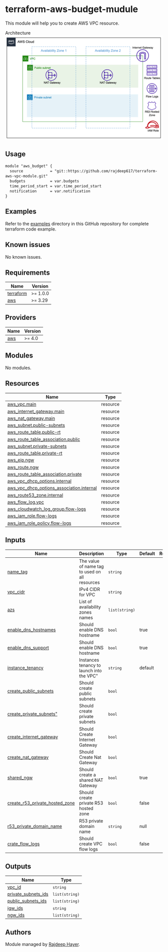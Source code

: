 # terraform-aws-budget-mudule
This module will help you to create AWS VPC resource.

Architecture
![](images/vpc_architecture.png)

## Usage
```hcl
module "aws_budget" {
  source            = "git::https://github.com/rajdeep617/terraform-aws-vpc-module.git"
  budgets           = var.budgets
  time_period_start = var.time_period_start
  notification      = var.notification
}
```

## Examples
Refer to the [examples](https://github.com/rajdeep617/terraform-aws-vpc-module/tree/master/examples) directory in this GitHub repository for complete terraform code example.

## Known issues

No known issues.

## Requirements

| Name | Version  |
|------|----------|
| <a name="requirement_terraform"></a> [terraform](#requirement\_terraform) | >= 1.0.0 |
| <a name="requirement_aws"></a> [aws](#requirement\_aws) | >= 3.29  |

## Providers

| Name | Version |
|------|---------|
| <a name="provider_aws"></a> [aws](#provider\_aws) | >= 4.0  |

## Modules

No modules.

## Resources
| Name                                                                                                                          | Type     |
|-------------------------------------------------------------------------------------------------------------------------------|----------|
| [aws_vpc.main](https://registry.terraform.io/providers/hashicorp/aws/latest/docs/resources/vpc)             | resource |
| [aws_internet_gateway.main](https://registry.terraform.io/providers/hashicorp/aws/latest/docs/resources/internet_gateway)             | resource |
| [aws_nat_gateway.main](https://registry.terraform.io/providers/hashicorp/aws/latest/docs/resources/nat_gateway)             | resource |
| [aws_subnet.public-subnets](https://registry.terraform.io/providers/hashicorp/aws/latest/docs/resources/subnet)             | resource |
| [aws_route_table.public-rt](https://registry.terraform.io/providers/hashicorp/aws/latest/docs/resources/route_table)             | resource |
| [aws_route_table_association.public](https://registry.terraform.io/providers/hashicorp/aws/latest/docs/resources/route_table_association)             | resource |
| [aws_subnet.private-subnets](https://registry.terraform.io/providers/hashicorp/aws/latest/docs/resources/subnet)             | resource |
| [aws_route_table.private-rt](https://registry.terraform.io/providers/hashicorp/aws/latest/docs/resources/route_table)             | resource |
| [aws_eip.ngw](https://registry.terraform.io/providers/hashicorp/aws/latest/docs/resources/eip)             | resource |
| [aws_route.ngw](https://registry.terraform.io/providers/hashicorp/aws/latest/docs/resources/route)             | resource |
| [aws_route_table_association.private](https://registry.terraform.io/providers/hashicorp/aws/latest/docs/resources/route_table_association)             | resource |
| [aws_vpc_dhcp_options.internal](https://registry.terraform.io/providers/hashicorp/aws/latest/docs/resources/vpc_dhcp_options)             | resource |
| [aws_vpc_dhcp_options_association.internal](https://registry.terraform.io/providers/hashicorp/aws/latest/docs/resources/vpc_dhcp_options_association)             | resource |
| [aws_route53_zone.internal](https://registry.terraform.io/providers/hashicorp/aws/latest/docs/resources/route53_zone)             | resource |
| [aws_flow_log.vpc](https://registry.terraform.io/providers/hashicorp/aws/latest/docs/resources/flow_log)             | resource |
| [aws_cloudwatch_log_group.flow-logs](https://registry.terraform.io/providers/hashicorp/aws/latest/docs/resources/cloudwatch_log_group)             | resource |
| [aws_iam_role.flow-logs](https://registry.terraform.io/providers/hashicorp/aws/latest/docs/resources/iam_role)             | resource |
| [aws_iam_role_policy.flow-logs](https://registry.terraform.io/providers/hashicorp/aws/latest/docs/resources/iam_role_policy)             | resource |

## Inputs
| Name                                                                                                                | Description                                   | Type           | Default | Required |
|---------------------------------------------------------------------------------------------------------------------|-----------------------------------------------|----------------|---------|:--------:|
| <a name="name_tag"></a> [name\_tag](#name\_tag)                                                                     | The value of name tag to used on all resources | `string`       |         |   Yes    |
| <a name="vpc_cidr"></a> [vpc\_cidr](#vpc\_cidr)                                                                     | IPv4 CIDR for VPC                             | `string`       |         |   Yes    |
| <a name="azs"></a> [azs](#azs)                                                                                      | List of availability zones names              | `list(string)` |         |   Yes    |
| <a name="enable_dns_hostnames"></a> [enable_dns_hostnames](#enable\_dns\_hostnames)                                 | Should enable DNS hostname                    | `bool`         | true    |    No    |
| <a name="enable_dns_support"></a> [enable_dns_support](#enable\_dns\_support)                                       | Should enable DNS hostname                    | `bool`         | true    |    No    |
| <a name="instance_tenancy"></a> [instance_tenancy](#instance\_tenancy)                                              | Instances tenancy to launch into the VPC"     | `string`       | default |    No    |
| <a name="create_public_subnets"></a> [create_public_subnets](#create\_public\_subnets)                              | Should create public subnets                  | `bool`         |         |   Yes    |
| <a name="create_private_subnets"></a> [create_private_subnets"](#create\_private\_subnets")                         | Should create private subnets                 | `bool`         |         |   Yes    |
| <a name="create_internet_gateway"></a> [create_internet_gateway](#create\_internet\_gateway)                        | Should Create Internet Gateway                | `bool`         |         |   Yes    |
| <a name="create_nat_gateway"></a> [create_nat_gateway](#create\_nat\_gateway)                                       | Should Create Nat Gateway                     | `bool`         |         |   Yes    |
| <a name="shared_ngw"></a> [shared_ngw](#shared\_ngw)                                                                | Should create a shared NAT Gateway            | `bool`         | true    |    No    |
| <a name="create_r53_private_hosted_zone"></a> [create_r53_private_hosted_zone](#create\_r53\_private\_hosted\_zone) | Should create private R53 hosted zone         | `bool`         | false   |    No    |
| <a name="r53_private_domain_name"></a> [r53_private_domain_name](#r53\_private\_domain\_name)                       | R53 private domain name                       | `string`       | null    |    No    |
| <a name="crate_flow_logs"></a> [crate_flow_logs](#crate\_flow\_logs)                                                | Should create VPC flow logs                   | `bool`         | false   |    No     |


## Outputs

| Name                                                                                     | Type        |
|------------------------------------------------------------------------------------------|-------------|
| <a name="output_vpc_id"></a> [vpc\_id](#output\_aws\_budget\_ids)                        | `string`      |
| <a name="private_subnets_ids"></a> [private\_subnets\_ids](#output\_private\_subnets\_ids) | `list(string)` |
| <a name="public_subnets_ids"></a> [public\_subnets\_ids](#output\_public\_subnets\_ids)  | `list(string)` |
| <a name="output_igw_id"></a> [igw\_ids](#output\_igw\_id)                                | `string`      |
| <a name="output_ngw_ids"></a> [ngw\_ids](#output\_ngw\_ids)                              | `list(string)` |

## Authors
Module managed by [Rajdeep Hayer](https://github.com/rajdeep617).